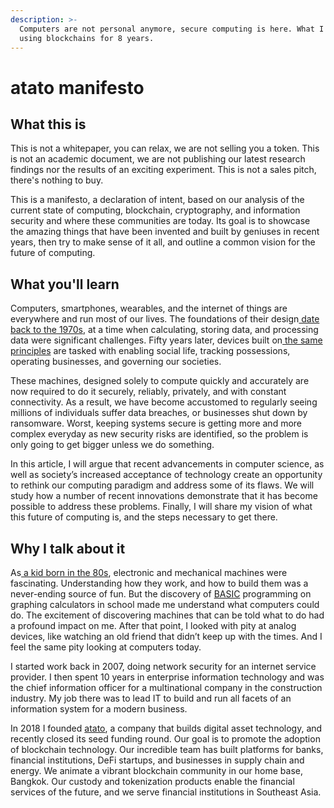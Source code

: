 ```yaml
---
description: >-
  Computers are not personal anymore, secure computing is here. What I learned
  using blockchains for 8 years.
---
```


# atato manifesto

## **What this is**

This is not a whitepaper, you can relax, we are not selling you a token. This is not an academic document, we are not publishing our latest research findings nor the results of an exciting experiment. This is not a sales pitch, there's nothing to buy.

This is a manifesto, a declaration of intent, based on our analysis of the current state of computing, blockchain, cryptography, and information security and where these communities are today. Its goal is to showcase the amazing things that have been invented and built by geniuses in recent years, then try to make sense of it all, and outline a common vision for the future of computing.

## **What you'll learn**

Computers, smartphones, wearables, and the internet of things are everywhere and run most of our lives. The foundations of their design[ date back to the 1970s](https://en.wikipedia.org/wiki/Intel_8080), at a time when calculating, storing data, and processing data were significant challenges. Fifty years later, devices built on[ the same principles](https://en.wikipedia.org/wiki/Computer_architecture) are tasked with enabling social life, tracking possessions, operating businesses, and governing our societies.

These machines, designed solely to compute quickly and accurately are now required to do it securely, reliably, privately, and with constant connectivity. As a result, we have become accustomed to regularly seeing millions of individuals suffer data breaches, or businesses shut down by ransomware. Worst, keeping systems secure is getting more and more complex everyday as new security risks are identified, so the problem is only going to get bigger unless we do something.

In this article, I will argue that recent advancements in computer science, as well as society’s increased acceptance of technology create an opportunity to rethink our computing paradigm and address some of its flaws. We will study how a number of recent innovations demonstrate that it has become possible to address these problems. Finally, I will share my vision of what this future of computing is, and the steps necessary to get there.

## **Why I talk about it**

As[ a kid born in the 80s](https://www.linkedin.com/in/glesaint), electronic and mechanical machines were fascinating. Understanding how they work, and how to build them was a never-ending source of fun. But the discovery of [BASIC](https://en.wikipedia.org/wiki/BASIC) programming on graphing calculators in school made me understand what computers could do. The excitement of discovering machines that can be told what to do had a profound impact on me. After that point, I looked with pity at analog devices, like watching an old friend that didn’t keep up with the times. And I feel the same pity looking at computers today.

I started work back in 2007, doing network security for an internet service provider. I then spent 10 years in enterprise information technology and was the chief information officer for a multinational company in the construction industry. My job there was to lead IT to build and run all facets of an information system for a modern business.

In 2018 I founded [atato](https://www.atato.com), a company that builds digital asset technology, and recently closed its seed funding round. Our goal is to promote the adoption of blockchain technology. Our incredible team has built platforms for banks, financial institutions, DeFi startups, and businesses in supply chain and energy. We animate a vibrant blockchain community in our home base, Bangkok. Our custody and tokenization products enable the financial services of the future, and we serve financial institutions in Southeast Asia.


